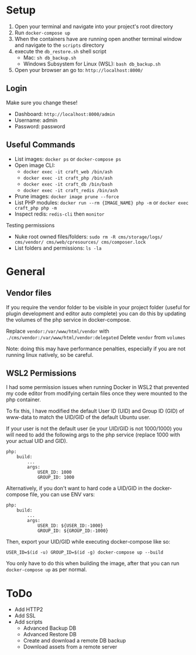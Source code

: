 # Setup
1. Open your terminal and navigate into your project's root directory 
2. Run `docker-compose up`
3. When the containers have are running open another terminal window and navigate to the `scripts` directory
4. execute the `db_restore.sh` shell script
    * Mac: `sh db_backup.sh`
    * Windows Subsystem for Linux (WSL): `bash db_backup.sh`
5. Open your browser an go to: `http://localhost:8000/`

## Login
Make sure you change these!
* Dashboard: `http://localhost:8000/admin`
* Username: admin
* Password: password

## Useful Commands
* List images: `docker ps` or `docker-compose ps`
* Open image CLI: 
    * `docker exec -it craft_web /bin/ash`
    * `docker exec -it craft_php /bin/ash`
    * `docker exec -it craft_db /bin/bash`
    * `docker exec -it craft_redis /bin/ash`
* Prune images: `docker image prune --force`
* List PHP modules: `docker run --rm {IMAGE_NAME} php -m` or `docker exec craft_php php -m`
* Inspect redis: `redis-cli` then `monitor`

Testing permissions
* Nuke root owned files/folders: `sudo rm -R cms/storage/logs/ cms/vendor/ cms/web/cpresources/ cms/composer.lock`
* List folders and permissions: `ls -la`

# General
## Vendor files
If you require the vendor folder to be visible in your project folder (useful for plugin development and editor auto complete) you can do this by updating the volumes of the php service in docker-compose.

Replace `vendor:/var/www/html/vendor` with `./cms/vendor:/var/www/html/vendor:delegated` 
Delete `vendor` from `volumes`

Note: doing this may have performance penalties, especially if you are not running linux natively, so be careful.

## WSL2 Permissions
I had some permission issues when running Docker in WSL2 that prevented my code editor from modifying certain files once they were mounted to the php container.

To fix this, I have modified the default User ID (UID) and Group ID (GID) of www-data to match the UID/GID of the default Ubuntu user.

If your user is not the default user (ie your UID/GID is not 1000/1000) you will need to add the following args to the php service (replace 1000 with your actual UID and GID).

```
php:
    build:
        ...
        args:
            USER_ID: 1000
            GROUP_ID: 1000
```

Alternatively, if you don't want to hard code a UID/GID in the docker-compose file, you can use ENV vars:

```
php:
    build:
        ...
        args:
            USER_ID: ${USER_ID:-1000}
            GROUP_ID: ${GROUP_ID:-1000}
```

Then, export your UID/GID while executing docker-compose like so: 

`USER_ID=$(id -u) GROUP_ID=$(id -g) docker-compose up --build`

You only have to do this when building the image, after that you can run `docker-compose up` as per normal.

# ToDo
* Add HTTP2
* Add SSL
* Add scripts
    * Advanced Backup DB
    * Advanced Restore DB
    * Create and download a remote DB backup
    * Download assets from a remote server
